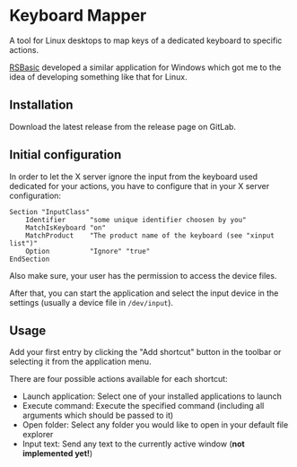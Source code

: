 # Keyboard Mapper

A tool for Linux desktops to map keys of a dedicated keyboard to specific actions.

[RSBasic](https://www.rsbasic.de) developed a similar application for Windows which got me to the idea of developing something like that for Linux.

## Installation

Download the latest release from the release page on GitLab.

## Initial configuration

In order to let the X server ignore the input from the keyboard used dedicated for your actions, you have to configure that in your X server configuration:

```
Section "InputClass"
	Identifier      "some unique identifier choosen by you"
	MatchIsKeyboard "on"
	MatchProduct    "The product name of the keyboard (see "xinput list")"
	Option          "Ignore" "true"
EndSection
```

Also make sure, your user has the permission to access the device files.

After that, you can start the application and select the input device in the settings (usually a device file in `/dev/input`).

## Usage

Add your first entry by clicking the "Add shortcut" button in the toolbar or selecting it from the application menu.

There are four possible actions available for each shortcut:

* Launch application: Select one of your installed applications to launch
* Execute command: Execute the specified command (including all arguments which should be passed to it)
* Open folder: Select any folder you would like to open in your default file explorer
* Input text: Send any text to the currently active window (**not implemented yet!**)